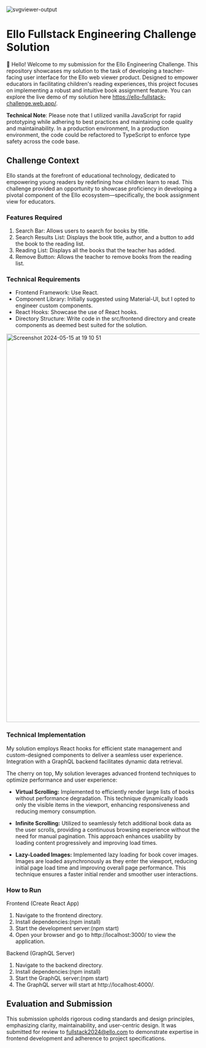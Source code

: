 ![svgviewer-output](https://github.com/ElloTechnology/backend_takehome/assets/3518127/561bc8d4-bffc-4360-b9ea-61e876bcec93)

# Ello Fullstack Engineering Challenge Solution

👋 Hello! Welcome to my submission for the Ello Engineering Challenge. This repository showcases my solution to the task of developing a teacher-facing user interface for the Ello web viewer product. Designed to empower educators in facilitating children's reading experiences, this project focuses on implementing a robust and intuitive book assignment feature. You can explore the live demo of my solution here https://ello-fullstack-challenge.web.app/.

**Technical Note**: Please note that I utilized vanilla JavaScript for rapid prototyping while adhering to best practices and maintaining code quality and maintainability. In a production environment, In a production environment, the code could be refactored to TypeScript to enforce type safety across the code base.

## Challenge Context

Ello stands at the forefront of educational technology, dedicated to empowering young readers by redefining how children learn to read. This challenge provided an opportunity to showcase proficiency in developing a pivotal component of the Ello ecosystem—specifically, the book assignment view for educators.

### Features Required

1. Search Bar: Allows users to search for books by title.
2. Search Results List: Displays the book title, author, and a button to add the book to the reading list.
3. Reading List: Displays all the books that the teacher has added.
4. Remove Button: Allows the teacher to remove books from the reading list.

### Technical Requirements

-   Frontend Framework: Use React.
-   Component Library: Initially suggested using Material-UI, but I opted to engineer custom components.
-   React Hooks: Showcase the use of React hooks.
-   Directory Structure: Write code in the src/frontend directory and create components as deemed best suited for the solution.

<img width="1013" alt="Screenshot 2024-05-15 at 19 10 51" src="https://github.com/ElloTechnology/fullstack-take-home-test/assets/3518127/bc3eb7f7-489f-4304-93f4-032bbbd38c58">

### Technical Implementation

My solution employs React hooks for efficient state management and custom-designed components to deliver a seamless user experience. Integration with a GraphQL backend facilitates dynamic data retrieval.

The cherry on top, My solution leverages advanced frontend techniques to optimize performance and user experience:

-   **Virtual Scrolling:** Implemented to efficiently render large lists of books without performance degradation. This technique dynamically loads only the visible items in the viewport, enhancing responsiveness and reducing memory consumption.

-   **Infinite Scrolling:** Utilized to seamlessly fetch additional book data as the user scrolls, providing a continuous browsing experience without the need for manual pagination. This approach enhances usability by loading content progressively and improving load times.

-   **Lazy-Loaded Images:** Implemented lazy loading for book cover images. Images are loaded asynchronously as they enter the viewport, reducing initial page load time and improving overall page performance. This technique ensures a faster initial render and smoother user interactions.

### How to Run

Frontend (Create React App)

1. Navigate to the frontend directory.
2. Install dependencies:(npm install)
3. Start the development server:(npm start)
4. Open your browser and go to http://localhost:3000/ to view the application.

Backend (GraphQL Server)

1. Navigate to the backend directory.
2. Install dependencies:(npm install)
3. Start the GraphQL server:(npm start)
4. The GraphQL server will start at http://localhost:4000/.

## Evaluation and Submission

This submission upholds rigorous coding standards and design principles, emphasizing clarity, maintainability, and user-centric design. It was submitted for review to fullstack2024@ello.com to demonstrate expertise in frontend development and adherence to project specifications.
